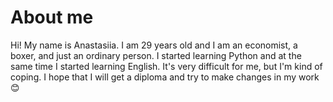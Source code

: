 # About me

Hi! My name is Anastasiia. I am 29 years old and I am an economist, a boxer, and just an ordinary person. I started learning Python and at the same time I started learning English. It's very difficult for me, but I'm kind of coping. I hope that I will get a diploma and try to make changes in my work :blush: